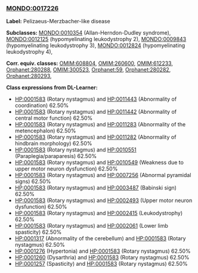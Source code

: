 
### [MONDO:0017226](http://purl.obolibrary.org/obo/MONDO_0017226)
**Label:** Pelizaeus-Merzbacher-like disease

**Subclasses:** [MONDO:0010354](http://purl.obolibrary.org/obo/MONDO_0010354) (Allan-Herndon-Dudley syndrome), [MONDO:0012125](http://purl.obolibrary.org/obo/MONDO_0012125) (hypomyelinating leukodystrophy 2), [MONDO:0009843](http://purl.obolibrary.org/obo/MONDO_0009843) (hypomyelinating leukodystrophy 3), [MONDO:0012824](http://purl.obolibrary.org/obo/MONDO_0012824) (hypomyelinating leukodystrophy 4), 

**Corr. equiv. classes:** [OMIM:608804](http://purl.obolibrary.org/obo/OMIM_608804), [OMIM:260600](http://purl.obolibrary.org/obo/OMIM_260600), [OMIM:612233](http://purl.obolibrary.org/obo/OMIM_612233), [Orphanet:280288](http://www.orpha.net/ORDO/Orphanet_280288), [OMIM:300523](http://purl.obolibrary.org/obo/OMIM_300523), [Orphanet:59](http://www.orpha.net/ORDO/Orphanet_59), [Orphanet:280282](http://www.orpha.net/ORDO/Orphanet_280282), [Orphanet:280293](http://www.orpha.net/ORDO/Orphanet_280293), 

**Class expressions from DL-Learner:**

- [HP:0001583](http://purl.obolibrary.org/obo/HP_0001583) (Rotary nystagmus) and [HP:0011443](http://purl.obolibrary.org/obo/HP_0011443) (Abnormality of coordination) 62.50%
- [HP:0001583](http://purl.obolibrary.org/obo/HP_0001583) (Rotary nystagmus) and [HP:0011442](http://purl.obolibrary.org/obo/HP_0011442) (Abnormality of central motor function) 62.50%
- [HP:0001583](http://purl.obolibrary.org/obo/HP_0001583) (Rotary nystagmus) and [HP:0011283](http://purl.obolibrary.org/obo/HP_0011283) (Abnormality of the metencephalon) 62.50%
- [HP:0001583](http://purl.obolibrary.org/obo/HP_0001583) (Rotary nystagmus) and [HP:0011282](http://purl.obolibrary.org/obo/HP_0011282) (Abnormality of hindbrain morphology) 62.50%
- [HP:0001583](http://purl.obolibrary.org/obo/HP_0001583) (Rotary nystagmus) and [HP:0010551](http://purl.obolibrary.org/obo/HP_0010551) (Paraplegia/paraparesis) 62.50%
- [HP:0001583](http://purl.obolibrary.org/obo/HP_0001583) (Rotary nystagmus) and [HP:0010549](http://purl.obolibrary.org/obo/HP_0010549) (Weakness due to upper motor neuron dysfunction) 62.50%
- [HP:0001583](http://purl.obolibrary.org/obo/HP_0001583) (Rotary nystagmus) and [HP:0007256](http://purl.obolibrary.org/obo/HP_0007256) (Abnormal pyramidal signs) 62.50%
- [HP:0001583](http://purl.obolibrary.org/obo/HP_0001583) (Rotary nystagmus) and [HP:0003487](http://purl.obolibrary.org/obo/HP_0003487) (Babinski sign) 62.50%
- [HP:0001583](http://purl.obolibrary.org/obo/HP_0001583) (Rotary nystagmus) and [HP:0002493](http://purl.obolibrary.org/obo/HP_0002493) (Upper motor neuron dysfunction) 62.50%
- [HP:0001583](http://purl.obolibrary.org/obo/HP_0001583) (Rotary nystagmus) and [HP:0002415](http://purl.obolibrary.org/obo/HP_0002415) (Leukodystrophy) 62.50%
- [HP:0001583](http://purl.obolibrary.org/obo/HP_0001583) (Rotary nystagmus) and [HP:0002061](http://purl.obolibrary.org/obo/HP_0002061) (Lower limb spasticity) 62.50%
- [HP:0001317](http://purl.obolibrary.org/obo/HP_0001317) (Abnormality of the cerebellum) and [HP:0001583](http://purl.obolibrary.org/obo/HP_0001583) (Rotary nystagmus) 62.50%
- [HP:0001276](http://purl.obolibrary.org/obo/HP_0001276) (Hypertonia) and [HP:0001583](http://purl.obolibrary.org/obo/HP_0001583) (Rotary nystagmus) 62.50%
- [HP:0001260](http://purl.obolibrary.org/obo/HP_0001260) (Dysarthria) and [HP:0001583](http://purl.obolibrary.org/obo/HP_0001583) (Rotary nystagmus) 62.50%
- [HP:0001257](http://purl.obolibrary.org/obo/HP_0001257) (Spasticity) and [HP:0001583](http://purl.obolibrary.org/obo/HP_0001583) (Rotary nystagmus) 62.50%


